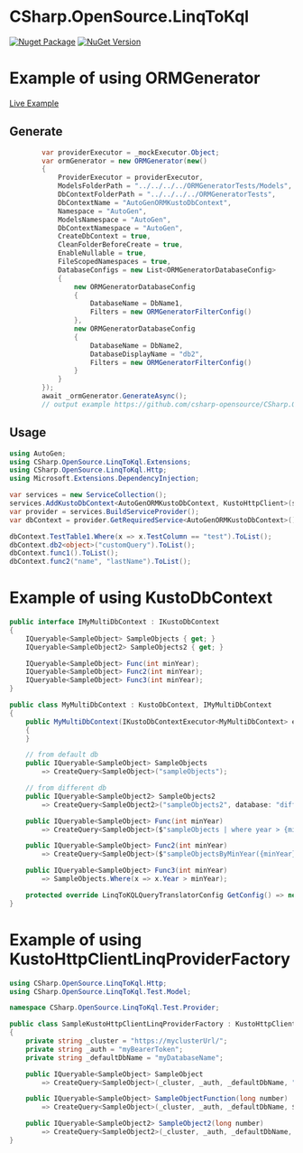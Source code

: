 # CSharp.OpenSource.LinqToKql

[![Nuget Package](https://github.com/csharp-opensource/CSharp.OpenSource.LinqToKql/actions/workflows/nugetPublish.yml/badge.svg)](https://github.com/csharp-opensource/CSharp.OpenSource.LinqToKql/actions/workflows/nugetPublish.yml)
[![NuGet Version](https://img.shields.io/nuget/v/CSharp.OpenSource.LinqToKql.svg)](https://www.nuget.org/packages/CSharp.OpenSource.LinqToKql/)

# Example of using ORMGenerator

[Live Example](https://github.com/csharp-opensource/CSharp.OpenSource.LinqToKql/blob/master//Samples/ORMGeneratorTest/)

## Generate
```csharp
        var providerExecutor = _mockExecutor.Object;
        var ormGenerator = new ORMGenerator(new()
        {
            ProviderExecutor = providerExecutor,
            ModelsFolderPath = "../../../../ORMGeneratorTests/Models",
            DbContextFolderPath = "../../../../ORMGeneratorTests",
            DbContextName = "AutoGenORMKustoDbContext",
            Namespace = "AutoGen",
            ModelsNamespace = "AutoGen",
            DbContextNamespace = "AutoGen",
            CreateDbContext = true,
            CleanFolderBeforeCreate = true,
            EnableNullable = true,
            FileScopedNamespaces = true,
            DatabaseConfigs = new List<ORMGeneratorDatabaseConfig>
            {
                new ORMGeneratorDatabaseConfig
                {
                    DatabaseName = DbName1,
                    Filters = new ORMGeneratorFilterConfig()
                },
                new ORMGeneratorDatabaseConfig
                {
                    DatabaseName = DbName2,
                    DatabaseDisplayName = "db2",
                    Filters = new ORMGeneratorFilterConfig()
                }
            }
        });
        await _ormGenerator.GenerateAsync();
        // output example https://github.com/csharp-opensource/CSharp.OpenSource.LinqToKql/tree/master/Samples/ORMGeneratorTest
```
## Usage
```csharp
using AutoGen;
using CSharp.OpenSource.LinqToKql.Extensions;
using CSharp.OpenSource.LinqToKql.Http;
using Microsoft.Extensions.DependencyInjection;

var services = new ServiceCollection();
services.AddKustoDbContext<AutoGenORMKustoDbContext, KustoHttpClient>(sp => new KustoHttpClient("mycluster", "auth", "dbName"));
var provider = services.BuildServiceProvider();
var dbContext = provider.GetRequiredService<AutoGenORMKustoDbContext>();

dbContext.TestTable1.Where(x => x.TestColumn == "test").ToList();
dbContext.db2<object>("customQuery").ToList();
dbContext.func1().ToList();
dbContext.func2("name", "lastName").ToList();
```

# Example of using KustoDbContext
```csharp
public interface IMyMultiDbContext : IKustoDbContext
{
    IQueryable<SampleObject> SampleObjects { get; }
    IQueryable<SampleObject2> SampleObjects2 { get; }

    IQueryable<SampleObject> Func(int minYear);
    IQueryable<SampleObject> Func2(int minYear);
    IQueryable<SampleObject> Func3(int minYear);
}

public class MyMultiDbContext : KustoDbContext, IMyMultiDbContext
{
    public MyMultiDbContext(IKustoDbContextExecutor<MyMultiDbContext> executor) : base(executor)
    {
    }

    // from default db
    public IQueryable<SampleObject> SampleObjects
        => CreateQuery<SampleObject>("sampleObjects");

    // from different db
    public IQueryable<SampleObject2> SampleObjects2
        => CreateQuery<SampleObject2>("sampleObjects2", database: "diffDb");

    public IQueryable<SampleObject> Func(int minYear)
        => CreateQuery<SampleObject>($"sampleObjects | where year > {minYear}");

    public IQueryable<SampleObject> Func2(int minYear)
        => CreateQuery<SampleObject>($"sampleObjectsByMinYear({minYear})");

    public IQueryable<SampleObject> Func3(int minYear)
        => SampleObjects.Where(x => x.Year > minYear);

    protected override LinqToKQLQueryTranslatorConfig GetConfig() => new() { DisableNestedProjection = true };
}
```

# Example of using KustoHttpClientLinqProviderFactory
```csharp
using CSharp.OpenSource.LinqToKql.Http;
using CSharp.OpenSource.LinqToKql.Test.Model;

namespace CSharp.OpenSource.LinqToKql.Test.Provider;

public class SampleKustoHttpClientLinqProviderFactory : KustoHttpClientLinqProviderFactory
{
    private string _cluster = "https://myclusterUrl/";
    private string _auth = "myBearerToken";
    private string _defaultDbName = "myDatabaseName";

    public IQueryable<SampleObject> SampleObject
        => CreateQuery<SampleObject>(_cluster, _auth, _defaultDbName, "SampleObjectTable");

    public IQueryable<SampleObject> SampleObjectFunction(long number)
        => CreateQuery<SampleObject>(_cluster, _auth, _defaultDbName, $"SampleObjectFunction({number})");

    public IQueryable<SampleObject2> SampleObject2(long number)
        => CreateQuery<SampleObject2>(_cluster, _auth, _defaultDbName, $"SampleObject2Table");
}
```
